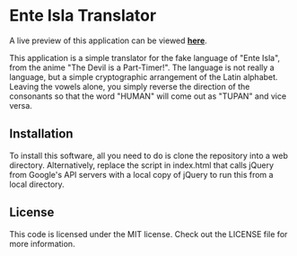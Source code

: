 Ente Isla Translator
==

A live preview of this application can be viewed [**here**][preview].

This application is a simple translator for the fake language of "Ente Isla", from the anime "The Devil is a Part-Timer!". The language is not really a language, but a simple cryptographic arrangement of the Latin alphabet. Leaving the vowels alone, you simply reverse the direction of the consonants so that the word "HUMAN" will come out as "TUPAN" and vice versa.


Installation
--

To install this software, all you need to do is clone the repository into a web directory. Alternatively, replace the script in index.html that calls jQuery from Google's API servers with a local copy of jQuery to run this from a local directory.


License
--

This code is licensed under the MIT license. Check out the LICENSE file for more information.


[preview]: http://karai17.github.io/Ente-Isla/